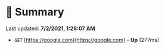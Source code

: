 # 📖 Summary
Last updated: **7/2/2021, 1:28:07 AM**

- `GET` [https://google.com](https://google.com) - **Up** (277ms)
